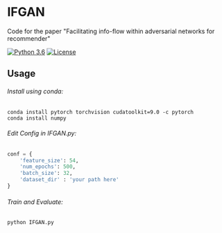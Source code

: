 # IFGAN

Code for the paper "Facilitating info-flow within adversarial networks for recommender"

[![Python 3.6](https://img.shields.io/badge/python-3.6%20%7C%203.7-blue.svg)](https://www.python.org/downloads/release/python-360/) [![License](https://img.shields.io/badge/License-Apache%202.0-yellowgreen.svg)](https://opensource.org/licenses/Apache-2.0)



## Usage

###### Install using conda:

```
conda install pytorch torchvision cudatoolkit=9.0 -c pytorch
conda install numpy
```



###### Edit Config in IFGAN.py:

```python
conf = {
    'feature_size': 54,
    'num_epochs': 500,
    'batch_size': 32,
    'dataset_dir' : 'your path here'
}
```



###### Train and Evaluate:

```
python IFGAN.py
```


